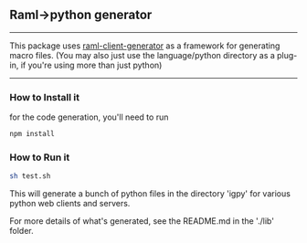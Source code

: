 ## Raml->python generator
----

This package uses [raml-client-generator](https://github.com/mulesoft/raml-client-generator) as a framework for generating macro files.  (You may also just use the language/python directory as a plug-in, if you're using more than just python)

----

### How to Install it

for the code generation, you'll need to run

```sh
npm install
```

### How to Run it

```sh
sh test.sh
```

This will generate a bunch of python files in the directory 'igpy' for various python web clients and servers.

For more details of what's generated, see the README.md in the './lib' folder.


